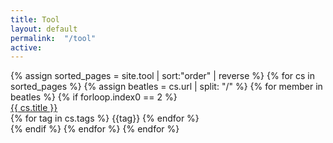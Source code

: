 ```yaml
---
title: Tool
layout: default
permalink:  "/tool"
active:
---
```

<div class="view_year">
{% assign sorted_pages = site.tool  | sort:"order" | reverse %}
{% for cs in sorted_pages %}
{% assign beatles = cs.url | split: "/" %}
{% for member in beatles %}
{% if forloop.index0 == 2 %}
<div class="materials-item">
    <div class="tt">
      <a href="{{ cs.url }}">{{ cs.title }}</a>
    </div>
    <div class="kw">
      {% for tag in cs.tags  %}
      <a>{{tag}}</a>
      {% endfor %}
    </div>
</div>
{% endif %}
{% endfor %}
{% endfor %}
</div>